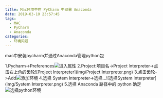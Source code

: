 ```yaml
---
title: Mac环境中在 PyCharm 中部署 Anaconda
date: 2019-03-10 23:57:45
tags:
  - MAC
  - PyCharm
  - Anaconda
categories:
  - 环境问题
---
```

mac中安装pycharm并通过Anaconda管理python包
<!-- more -->
1.Pycharm->Preferences![进入属性](img/进入属性.png)
2.Project:项目名->Project Interpreter->点击右上角的齿轮![Project Interpreter](img/Project Interpreter.png) 3.点击齿轮->Add![添加环境](img/添加环境.png) 4.选择 System Interpreter->选择...![选择System Interpreter](img/System Interpreter.png) 5.选择 Anaconda 路径中的 python 确定![选择python环境](img/选择python环境.png)
